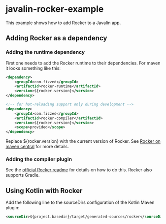javalin-rocker-example
======================

This example shows how to add Rocker to a Javalin app.

Adding Rocker as a dependency
-----------------------------

### Adding the runtime dependency

First one needs to add the Rocker runtime to their dependencies.
For maven it looks something like this:

```xml
<dependency>
    <groupId>com.fizzed</groupId>
    <artifactId>rocker-runtime</artifactId>
    <version>${rocker.version}</version>
</dependency>

<!-- for hot-reloading support only during development -->
<dependency>
    <groupId>com.fizzed</groupId>
    <artifactId>rocker-compiler</artifactId>
    <version>${rocker.version}</version>
    <scope>provided</scope>
</dependency>
```

Replace ${rocker.version} with the current version of Rocker.
See [Rocker on maven central](https://mvnrepository.com/artifact/com.fizzed/rocker-runtime) for more details.

### Adding the compiler plugin

See the [official Rocker readme](https://github.com/fizzed/rocker#integrate-parsergenerator-in-build-tool) for details on how to do this.
Rocker also supports Gradle.

Using Kotlin with Rocker
------------------------

Add the following line to the sourceDirs configuration of the
Kotlin Maven plugin:

```xml
<sourceDir>${project.basedir}/target/generated-sources/rocker</sourceDir>
```

